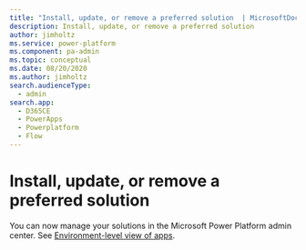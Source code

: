 ```yaml
---
title: "Install, update, or remove a preferred solution  | MicrosoftDocs"
description: Install, update, or remove a preferred solution
author: jimholtz
ms.service: power-platform
ms.component: pa-admin
ms.topic: conceptual
ms.date: 08/20/2020
ms.author: jimholtz
search.audienceType: 
  - admin
search.app:
  - D365CE
  - PowerApps
  - Powerplatform
  - Flow
---
```

# Install, update, or remove a preferred solution

You can now manage your solutions in the Microsoft Power Platform admin center. See [Environment-level view of apps](manage-apps.md#environment-level-view-of-apps).

